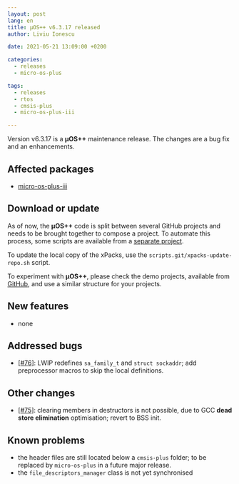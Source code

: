 ```yaml
---
layout: post
lang: en
title: µOS++ v6.3.17 released
author: Liviu Ionescu

date: 2021-05-21 13:09:00 +0200

categories:
  - releases
  - micro-os-plus

tags:
  - releases
  - rtos
  - cmsis-plus
  - micro-os-plus-iii

---
```


Version v6.3.17 is a **µOS++** maintenance release. The changes
are a bug fix and an enhancements.

## Affected packages

- [micro-os-plus-iii](https://github.com/micro-os-plus/micro-os-plus-iii)

## Download or update

As of now, the **µOS++** code is split between several GitHub projects
and needs to be brought together to compose a project.
To automate this process, some scripts are available from a
[separate project](https://github.com/xpacks/scripts).

To update the local copy of the xPacks, use the
`scripts.git/xpacks-update-repo.sh` script.

To experiment with **µOS++**, please check the demo projects, available from
[GitHub](https://github.com/micro-os-plus/eclipse-demo-projects),
and use a similar structure for your projects.

## New features

- none

## Addressed bugs

- [[#76](https://github.com/micro-os-plus/micro-os-plus-iii/issues/76)]:
  LWIP redefines `sa_family_t` and `struct sockaddr`; add preprocessor
  macros to skip the local definitions.

## Other changes

- [[#75](https://github.com/micro-os-plus/micro-os-plus-iii/issues/75)]:
  clearing members in destructors is not possible, due to GCC
  **dead store elimination** optimisation; revert to BSS init.

## Known problems

- the header files are still located below a `cmsis-plus` folder; to be
replaced by `micro-os-plus` in a future major release.
- the `file_descriptors_manager` class is not yet synchronised
